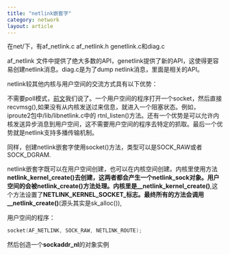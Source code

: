 ```yaml
---
title: "netlink嵌套字"
category: network
layout: article
---
```


在net/下，有af_netlink.c af_netlink.h genetlink.c和diag.c

af_netlink 文件中提供了绝大多数的API，genetlink提供了新的API，这使得更容易创建netlink消息。diag.c是为了dump netlink消息，里面是相关的API。

netlink较其他内核与用户空间的交流方式具有以下优势：

不需要poll模式，[前文](http://www.aftermath.cn/liinux_network_flow.html)我们说了。一个用户空间的程序打开一个socket，然后直接recvmsg(),如果没有从内核发送过来信息，就进入一个阻塞状态。例如，iproute2包中/lib/libnetlink.c中的 rtnl_listen()方法。还有一个优势是可以允许内核发送异步消息到用户空间，这不需要用户空间的程序去特定的抓取。最后一个优势就是netlink支持多播传输机制。


同样，创建netlink嵌套字使用socket()方法，类型可以是SOCK_RAW或者SOCK_DGRAM.

netlink嵌套字既可以在用户空间创建，也可以在内核空间创建。内核里使用方法**netlink_kernel_create()**去创建，这两者都会产生一个netlink_sock对象。用户空间的会被**netlink_create()**方法处理。内核里是**__netlink_kernel_create()**,这个方法设置了**NETLINK_KERNEL_SOCKET_**标志。最终所有的方法会调用**__netlink_create()**(源头其实是sk_alloc()),

用户空间的程序：

```c
socket(AF_NETLINK, SOCK_RAW, NETLINK_ROUTE);
```

然后创造一个**sockaddr_nl**的对象实例
